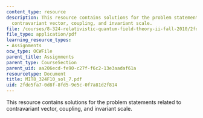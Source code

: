 ```yaml
---
content_type: resource
description: This resource contains solutions for the problem statements related to
  contravariant vector, coupling, and invariant scale.
file: /courses/8-324-relativistic-quantum-field-theory-ii-fall-2010/2fde5fa70d8f8fd59e5c0f7a81d2f814_MIT8_324F10_sol_7.pdf
file_type: application/pdf
learning_resource_types:
- Assignments
ocw_type: OCWFile
parent_title: Assignments
parent_type: CourseSection
parent_uid: aa206ecd-fe90-c27f-f6c2-13e3aadaf61a
resourcetype: Document
title: MIT8_324F10_sol_7.pdf
uid: 2fde5fa7-0d8f-8fd5-9e5c-0f7a81d2f814
---
```

This resource contains solutions for the problem statements related to contravariant vector, coupling, and invariant scale.

